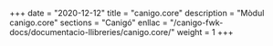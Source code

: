 +++
date        = "2020-12-12"
title       = "canigo.core"
description = "Mòdul canigo.core"
sections    = "Canigó"
enllac		= "/canigo-fwk-docs/documentacio-llibreries/canigo.core/"
weight		= 1
+++
